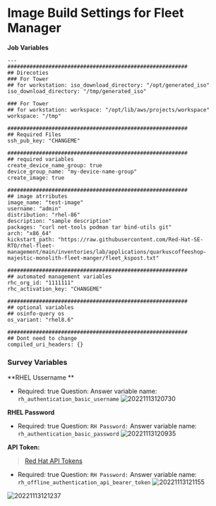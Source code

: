 # Image Build Settings for Fleet Manager

**Job Variables**
```
---
#########################################################
## Direcoties
### For Tower 
## for workstation: iso_download_directory: "/opt/generated_iso"
iso_download_directory: "/tmp/generated_iso"

### For Tower 
## for workstation: workspace: "/opt/lib/aws/projects/workspace"
workspace: "/tmp"

#########################################################
## Required Files
ssh_pub_key: "CHANGEME"

#########################################################
## required variables
create_device_name_group: true
device_group_name: "my-device-name-group"
create_image: true

#########################################################
## image atrributes
image_name: "test-image"
username: "admin"
distribution: "rhel-86"
description: "sample description"
packages: "curl net-tools podman tar bind-utils git"
arch: "x86_64"
kickstart_path: "https://raw.githubusercontent.com/Red-Hat-SE-RTO/rhel-fleet-management/main/inventories/lab/applications/quarkuscoffeeshop-majestic-monolith-fleet-manger/fleet_kspost.txt"

#########################################################
## automated management variables
rhc_org_id: "1111111"
rhc_activation_key: "CHANGEME"

#########################################################
## optional variables
## osinfo-query os
os_variant: "rhel8.6"

#########################################################
## Dont need to change 
compiled_uri_headers: {}
```


### Survey Variables

**RHEL Ussername **
* Required: true
Question: 
Answer variable name: `rh_authentication_basic_username`
![20221113120730](https://i.imgur.com/Aze4OCN.png)

**RHEL Password**
* Required: true
Question: `RH Password:`
Answer variable name: `rh_authentication_basic_password`
![20221113120935](https://i.imgur.com/mjgWPBp.png)

**API Token:**
> [Red Hat API Tokens](https://access.redhat.com/management/api)
* Required: true
Question: `RH Password:`
Answer variable name: `rh_offline_authentication_api_bearer_token`
![20221113121155](https://i.imgur.com/CnF4sqi.png)

![20221113121237](https://i.imgur.com/042j1mU.png)